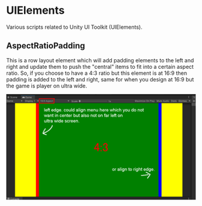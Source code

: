 # UIElements
Various scripts related to Unity UI Toolkit (UIElements).

## AspectRatioPadding

This is a row layout element which will add padding elements to the left and right and update them to push the "central" items to fit into a certain aspect ratio. So, if you choose to have a 4:3 ratio but this element is at 16:9 then padding is added to the left and right, same for when you design at 16:9 but the game is player on ultra wide. 

![Image of AspectRatioPadding](/Images/aspectratio.png)
